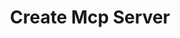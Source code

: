 ---
created: '2025-09-16T15:05:15.645187'
modified: '2025-09-16T19:19:40.880965'
ship_factor: 5
subtype: instructions
tags: []
title: Create Mcp Server
type: behavior
version: 1
---